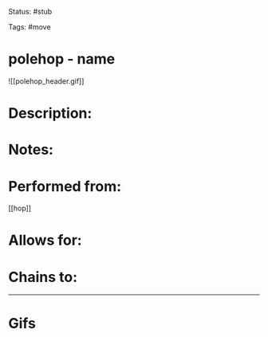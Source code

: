 Status: #stub

Tags: #move

# polehop - name
![[polehop_header.gif]]
# Description:


# Notes:


# Performed from:
[[hop]]

# Allows for:


# Chains to:


___
# Gifs
